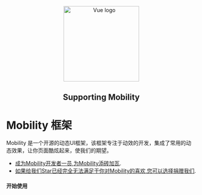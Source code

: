 <p align="center"><a href="itnewdata.com" target="_blank" rel="noopener noreferrer"><img width="200" src="https://itnewdata.com:12002/api/file/response/cb84f93117254abecf91a88124fa64ad" alt="Vue logo"></a></p>

<h2 align="center">Supporting Mobility</h2>

# Mobility 框架

Mobility 是一个开源的动态UI框架，该框架专注于动效的开发，集成了常用的动态效果，让你页面酷炫起来，使我们的期望。
- [成为Mobility开发者一员,为Mobility添砖加瓦](https://www.patreon.com/evanyou).
- [如果给我们Star已经完全无法满足于你对Mobility的喜欢,您可以选择捐赠我们](https://opencollective.com/vuejs).

#### 开始使用
